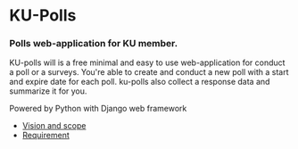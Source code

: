 # KU-Polls
### Polls web-application for KU member.

KU-polls will is a free minimal and easy to use web-application for conduct a poll or a surveys. You're able to create and conduct a new poll with a start and expire date for each poll. ku-polls also collect a response data and summarize it for you.

Powered by Python with Django web framework

* [Vision and scope](https://github.com/opxz7148/ku-polls/wiki/Vision-&-Scope)
* [Requirement](/requirements.txt)


